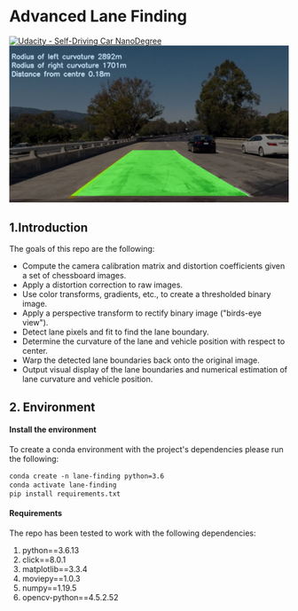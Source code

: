 # Advanced Lane Finding
[![Udacity - Self-Driving Car NanoDegree](https://s3.amazonaws.com/udacity-sdc/github/shield-carnd.svg)](http://www.udacity.com/drive)
![Lanes Image](./output_images/test1.jpg)

## 1.Introduction

The goals of this repo are the following:

* Compute the camera calibration matrix and distortion coefficients given a set of chessboard images.
* Apply a distortion correction to raw images.
* Use color transforms, gradients, etc., to create a thresholded binary image.
* Apply a perspective transform to rectify binary image ("birds-eye view").
* Detect lane pixels and fit to find the lane boundary.
* Determine the curvature of the lane and vehicle position with respect to center.
* Warp the detected lane boundaries back onto the original image.
* Output visual display of the lane boundaries and numerical estimation of lane curvature and vehicle position.

## 2. Environment

#### Install the environment

To create a conda environment with the project's dependencies please run the following:

    conda create -n lane-finding python=3.6
    conda activate lane-finding
    pip install requirements.txt

#### Requirements

The repo has been tested to work with the following dependencies:

1. python==3.6.13
1. click==8.0.1
1. matplotlib==3.3.4
1. moviepy==1.0.3
1. numpy==1.19.5
1. opencv-python==4.5.2.52


